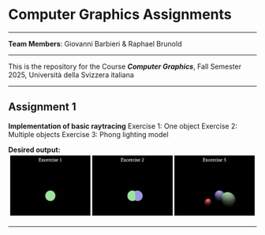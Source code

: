 # Computer Graphics Assignments
-------

**Team Members**: Giovanni Barbieri & Raphael Brunold

-------

This is the repository for the Course ***Computer Graphics***, Fall Semester 2025, Università della Svizzera italiana

-------

## Assignment 1
**Implementation of basic raytracing**
Exercise 1: One object
Exercise 2: Multiple objects
Exercise 3: Phong lighting model

**Desired output:**
![Assignment 1 Desired Output](assignment%201/handout_picture.png)

-------